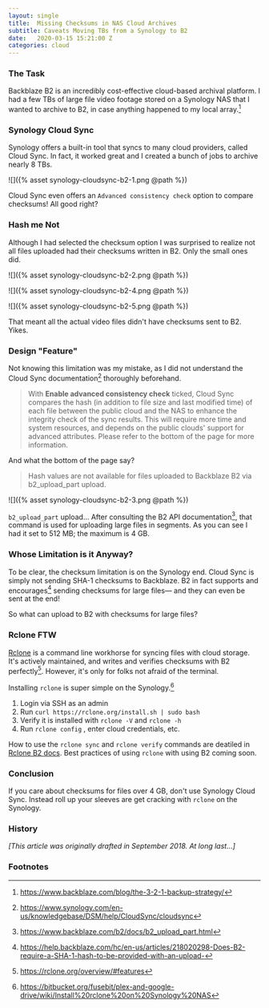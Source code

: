 ```yaml
---
layout: single
title:  Missing Checksums in NAS Cloud Archives
subtitle: Caveats Moving TBs from a Synology to B2
date:   2020-03-15 15:21:00 Z
categories: cloud
---
```



### The Task

Backblaze B2 is an incredibly cost-effective cloud-based archival platform. I had a few TBs of large file video footage stored on a Synology NAS that I wanted to archive to B2, in case anything happened to my local array.[^1]

### Synology Cloud Sync

Synology offers a built-in tool that syncs to many cloud providers, called Cloud Sync. In fact, it worked great and I created a bunch of jobs to archive nearly 8 TBs.

![]({% asset synology-cloudsync-b2-1.png @path %})

Cloud Sync even offers an `Advanced consistency check` option to compare checksums! All good right?

### Hash me Not

Although I had selected the checksum option I was surprised to realize not all files uploaded had their checksums written in B2. Only the small ones did.

![]({% asset synology-cloudsync-b2-2.png @path %})

![]({% asset synology-cloudsync-b2-4.png @path %})

![]({% asset synology-cloudsync-b2-5.png @path %})

That meant all the actual video files didn't have checksums sent to B2. Yikes.

### Design "Feature"

Not knowing this limitation was my mistake, as I did not understand the Cloud Sync documentation[^3] thoroughly beforehand.

> With **Enable advanced consistency check** ticked, Cloud Sync compares the hash (in addition to file size and last modified time) of each file between the public cloud and the NAS to enhance the integrity check of the sync results. This will require more time and system resources, and depends on the public clouds' support for advanced attributes. Please refer to the bottom of the page for more information.

And what the bottom of the page say?

> Hash values are not available for files uploaded to Backblaze B2 via b2_upload_part upload.

![]({% asset synology-cloudsync-b2-3.png @path %})

`b2_upload_part` upload... After consulting the B2 API documentation[^6], that command is used for uploading large files in segments. As you can see I had it set to 512 MB; the maximum is 4 GB.

### Whose Limitation is it Anyway?

To be clear, the checksum limitation is on the Synology end. Cloud Sync is simply not sending SHA-1 checksums to Backblaze. B2 in fact supports and encourages[^4] sending checksums for large files— and they can even be sent at the end!

So what can upload to B2 with checksums for large files?

### Rclone FTW

[Rclone](https://rclone.org) is a command line workhorse for syncing files with cloud storage. It's actively maintained, and writes and verifies checksums with B2 perfectly[^5]. However, it's only for folks not afraid of the terminal.

Installing `rclone` is super simple on the Synology.[^2]

1. Login via SSH as an admin
2. Run `curl https://rclone.org/install.sh | sudo bash`
3. Verify it is installed with `rclone -V` and `rclone -h`
4. Run `rclone config` , enter cloud credentials, etc.

How to use the `rclone sync` and `rclone verify` commands are deatiled in [Rclone B2 docs](https://rclone.org/b2/). Best practices of using `rclone` with using B2 coming soon.

### Conclusion

If you care about checksums for files over 4 GB, don't use Synology Cloud Sync. Instead roll up your sleeves are get cracking with `rclone` on the Synology.

### History

*[This article was originally drafted in September 2018. At long last...]*

### Footnotes

[^1]: <https://www.backblaze.com/blog/the-3-2-1-backup-strategy/>
[^2]: <https://bitbucket.org/fusebit/plex-and-google-drive/wiki/Install%20rclone%20on%20Synology%20NAS>
[^3]: <https://www.synology.com/en-us/knowledgebase/DSM/help/CloudSync/cloudsync>
[^4]: <https://help.backblaze.com/hc/en-us/articles/218020298-Does-B2-require-a-SHA-1-hash-to-be-provided-with-an-upload->
[^5]: <https://rclone.org/overview/#features>
[^6]: <https://www.backblaze.com/b2/docs/b2_upload_part.html>